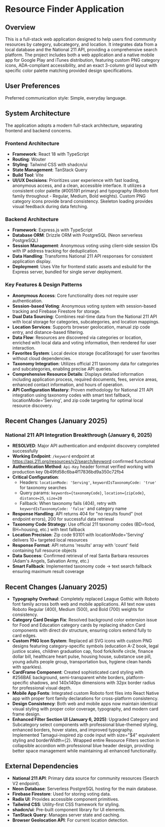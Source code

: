 # Resource Finder Application

## Overview

This is a full-stack web application designed to help users find community resources by category, subcategory, and location. It integrates data from a local database and the National 211 API, providing a comprehensive search platform. The project includes both a web application and a native mobile app for Google Play and iTunes distribution, featuring custom PNG category icons, ADA-compliant accessibility, and an exact 3-column grid layout with specific color palette matching provided design specifications.

## User Preferences

Preferred communication style: Simple, everyday language.

## System Architecture

The application adopts a modern full-stack architecture, separating frontend and backend concerns.

### Frontend Architecture
- **Framework**: React 18 with TypeScript
- **Routing**: Wouter
- **Styling**: Tailwind CSS with shadcn/ui
- **State Management**: TanStack Query
- **Build Tool**: Vite
- **UI/UX Decisions**: Prioritizes user experience with fast loading, anonymous access, and a clean, accessible interface. It utilizes a consistent color palette (#005191 primary) and typography (Roboto font family throughout - Regular, Medium, Bold weights). Custom PNG category icons provide brand consistency. Skeleton loading provides visual feedback during data fetching.

### Backend Architecture
- **Framework**: Express.js with TypeScript
- **Database ORM**: Drizzle ORM with PostgreSQL (Neon serverless PostgreSQL)
- **Session Management**: Anonymous voting using client-side session IDs with IP address tracking for deduplication.
- **Data Handling**: Transforms National 211 API responses for consistent application display.
- **Deployment**: Uses Vite for frontend static assets and esbuild for the Express server, bundled for single server deployment.

### Key Features & Design Patterns
- **Anonymous Access**: Core functionality does not require user authentication.
- **Session-based Voting**: Anonymous voting system with session-based tracking and Firebase Firestore for storage.
- **Dual Data Sourcing**: Combines real-time data from the National 211 API with local storage for categories, subcategories, and location mappings.
- **Location Services**: Supports browser geolocation, manual zip code entry, and distance-based filtering.
- **Data Flow**: Resources are discovered via categories or location, enriched with local data and voting information, then rendered for user interaction.
- **Favorites System**: Local device storage (localStorage) for user favorites without cloud dependencies.
- **Taxonomy Integration**: Utilizes official 211 taxonomy data for categories and subcategories, enabling precise API queries.
- **Comprehensive Resource Details**: Displays detailed information including application process, required documents, fees, service areas, enhanced contact information, and hours of operation.
- **API Configuration Mastery**: Proven methodology for National 211 API integration using taxonomy codes with smart text fallback, locationMode='Serving', and zip code targeting for optimal local resource discovery.

## Recent Changes (January 2025)

### National 211 API Integration Breakthrough (January 6, 2025)
- **RESOLVED**: Major API authentication and endpoint discovery completed successfully 
- **Working Endpoint**: `/keyword` endpoint at https://api.211.org/resources/v2/search/keyword confirmed functional
- **Authentication Method**: `Api-Key` header format verified working with production key 0b49fd58c6ba4f17836bd9a350c72fb4
- **Critical Configuration**: 
  - Headers: `locationMode: 'Serving'`, `keywordIsTaxonomyCode: 'true'` for taxonomy searches
  - Query params: `keywords={taxonomyCode}`, `location={zipCode}`, `distance=25`, `size=20`
  - Fallback: When taxonomy fails (404), retry with `keywordIsTaxonomyCode: 'false'` and category name
- **Response Handling**: API returns 404 for "no results found" (not endpoint errors), 200 for successful data retrieval
- **Taxonomy Code Strategy**: Use official 211 taxonomy codes (BD=food, BH=housing, etc.) with text fallback
- **Location Precision**: Zip code 93101 with locationMode='Serving' delivers 10+ targeted local resources
- **Response Format**: API returns 'results' array with 'count' field containing full resource objects
- **Data Success**: Confirmed retrieval of real Santa Barbara resources (Adam's Angels, Salvation Army, etc.)
- **Smart Fallback**: Implemented taxonomy code → text search fallback ensuring maximum result coverage

## Recent Changes (January 2025)

- **Typography Overhaul**: Completely replaced League Gothic with Roboto font family across both web and mobile applications. All text now uses Roboto Regular (400), Medium (500), and Bold (700) weights for consistency.
- **Category Card Design Fix**: Resolved background color extension issue for Food and Education category cards by replacing shadcn Card components with direct div structure, ensuring colors extend fully to card edges.
- **Custom PNG Icon System**: Replaced all SVG icons with custom PNG designs featuring category-specific symbols (education A-Z book, legal justice scales, children graduation cap, food fork/knife circle, finance dollar bill, healthcare heart pulse, housing house, substance use pill, young adults people group, transportation bus, hygiene clean hands with sparkles).
- **CardFrame Component**: Created sophisticated card styling with #256BAE background, semi-transparent white borders, platform-specific shadows, and 140x140px dimensions with 32px border radius for professional visual depth.
- **Mobile App Fonts**: Integrated custom Roboto font files into React Native app with proper font family declarations for cross-platform consistency.
- **Design Consistency**: Both web and mobile apps now maintain identical visual styling with proper color coverage, typography, and modern card frame design.
- **Enhanced Filter Section UI (January 6, 2025)**: Upgraded Category and Subcategory select components with professional blue-themed styling, enhanced borders, hover states, and improved typography. Implemented Tamagui-inspired zip code input with size="$4" equivalent styling and borderWidth={2}. Wrapped entire Resource Filters section in collapsible accordion with professional blue header design, providing better space management while maintaining all enhanced functionality.

## External Dependencies

- **National 211 API**: Primary data source for community resources (Search V2 endpoint).
- **Neon Database**: Serverless PostgreSQL hosting for the main database.
- **Firebase Firestore**: Used for storing voting data.
- **Radix UI**: Provides accessible component primitives.
- **Tailwind CSS**: Utility-first CSS framework for styling.
- **shadcn/ui**: Pre-built component library for UI elements.
- **TanStack Query**: Manages server state and caching.
- **Browser Geolocation API**: For current location detection.
